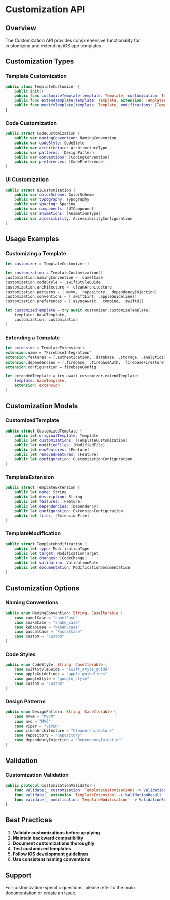 # Customization API

## Overview

The Customization API provides comprehensive functionality for customizing and extending iOS app templates.

## Customization Types

### Template Customization

```swift
public class TemplateCustomizer {
    public init()
    public func customizeTemplate(template: Template, customization: TemplateCustomization) async throws -> CustomizedTemplate
    public func extendTemplate(template: Template, extension: TemplateExtension) async throws -> ExtendedTemplate
    public func modifyTemplate(template: Template, modifications: [TemplateModification]) async throws -> ModifiedTemplate
}
```

### Code Customization

```swift
public struct CodeCustomization {
    public var namingConvention: NamingConvention
    public var codeStyle: CodeStyle
    public var architecture: ArchitectureType
    public var patterns: [DesignPattern]
    public var conventions: [CodingConvention]
    public var preferences: [CodePreference]
}
```

### UI Customization

```swift
public struct UICustomization {
    public var colorScheme: ColorScheme
    public var typography: Typography
    public var spacing: Spacing
    public var components: [UIComponent]
    public var animations: [AnimationType]
    public var accessibility: AccessibilityConfiguration
}
```

## Usage Examples

### Customizing a Template

```swift
let customizer = TemplateCustomizer()

let customization = TemplateCustomization()
customization.namingConvention = .camelCase
customization.codeStyle = .swiftStyleGuide
customization.architecture = .cleanArchitecture
customization.patterns = [.mvvm, .repository, .dependencyInjection]
customization.conventions = [.swiftLint, .appleGuidelines]
customization.preferences = [.asyncAwait, .combine, .swiftUI]

let customizedTemplate = try await customizer.customizeTemplate(
    template: baseTemplate,
    customization: customization
)
```

### Extending a Template

```swift
let extension = TemplateExtension()
extension.name = "FirebaseIntegration"
extension.features = [.authentication, .database, .storage, .analytics]
extension.dependencies = [.firebase, .firebaseAuth, .firebaseFirestore]
extension.configuration = firebaseConfig

let extendedTemplate = try await customizer.extendTemplate(
    template: baseTemplate,
    extension: extension
)
```

## Customization Models

### CustomizedTemplate

```swift
public struct CustomizedTemplate {
    public let originalTemplate: Template
    public let customizations: [TemplateCustomization]
    public let modifiedFiles: [ModifiedFile]
    public let newFeatures: [Feature]
    public let removedFeatures: [Feature]
    public let configuration: CustomizationConfiguration
}
```

### TemplateExtension

```swift
public struct TemplateExtension {
    public let name: String
    public let description: String
    public let features: [Feature]
    public let dependencies: [Dependency]
    public let configuration: ExtensionConfiguration
    public let files: [ExtensionFile]
}
```

### TemplateModification

```swift
public struct TemplateModification {
    public let type: ModificationType
    public let target: ModificationTarget
    public let changes: [CodeChange]
    public let validation: ValidationRule
    public let documentation: ModificationDocumentation
}
```

## Customization Options

### Naming Conventions

```swift
public enum NamingConvention: String, CaseIterable {
    case camelCase = "camelCase"
    case snakeCase = "snake_case"
    case kebabCase = "kebab-case"
    case pascalCase = "PascalCase"
    case custom = "custom"
}
```

### Code Styles

```swift
public enum CodeStyle: String, CaseIterable {
    case swiftStyleGuide = "swift_style_guide"
    case appleGuidelines = "apple_guidelines"
    case googleStyle = "google_style"
    case custom = "custom"
}
```

### Design Patterns

```swift
public enum DesignPattern: String, CaseIterable {
    case mvvm = "MVVM"
    case mvc = "MVC"
    case viper = "VIPER"
    case cleanArchitecture = "CleanArchitecture"
    case repository = "Repository"
    case dependencyInjection = "DependencyInjection"
}
```

## Validation

### Customization Validation

```swift
public protocol CustomizationValidator {
    func validate(_ customization: TemplateCustomization) -> ValidationResult
    func validate(_ extension: TemplateExtension) -> ValidationResult
    func validate(_ modification: TemplateModification) -> ValidationResult
}
```

## Best Practices

1. **Validate customizations before applying**
2. **Maintain backward compatibility**
3. **Document customizations thoroughly**
4. **Test customized templates**
5. **Follow iOS development guidelines**
6. **Use consistent naming conventions**

## Support

For customization-specific questions, please refer to the main documentation or create an issue.
